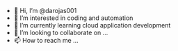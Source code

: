 - 👋 Hi, I’m @darojas001
- 👀 I’m interested in coding and automation
- 🌱 I’m currently learning cloud application development
- 💞️ I’m looking to collaborate on ...
- 📫 How to reach me ...

<!---
darojas001/darojas001 is a ✨ special ✨ repository because its `README.md` (this file) appears on your GitHub profile.
You can click the Preview link to take a look at your changes.
--->
